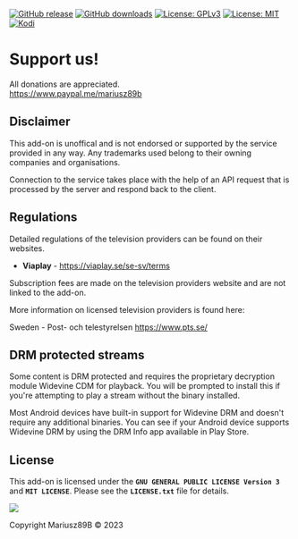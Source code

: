 [![GitHub release](https://img.shields.io/github/v/release/Mariusz89B/plugin.video.viaplay.svg)](https://github.com/Mariusz89B/plugin.video.viaplay/releases)
[![GitHub downloads](https://img.shields.io/github/downloads/Mariusz89B/plugin.video.viaplay/total.svg)](https://github.com/Mariusz89B/plugin.video.viaplay)
[![License: GPLv3](https://img.shields.io/badge/license-GPLv3-red.svg)](https://www.gnu.org/licenses/gpl-3.0.html)
[![License: MIT](https://img.shields.io/badge/license-MIT-brightgreen.svg)](https://opensource.org/licenses/MIT)
[![Kodi](https://img.shields.io/badge/platform-Kodi-lightgrey.svg)](https://kodi.tv/)

# Support us!

All donations are appreciated.<br>
https://www.paypal.me/mariusz89b


## Disclaimer

This add-on is unoffical and is not endorsed or supported by the service provided in any way. 
Any trademarks used belong to their owning companies and organisations. 

Connection to the service takes place with the help of an API request that is processed by the server and respond back to the client.

## Regulations

Detailed regulations of the television providers can be found on their websites.

* **Viaplay** - https://viaplay.se/se-sv/terms



Subscription fees are made on the television providers website and are not linked to the add-on.

More information on licensed television providers is found here:

Sweden - Post- och telestyrelsen
https://www.pts.se/


## DRM protected streams

Some content is DRM protected and requires the proprietary decryption module 
Widevine CDM for playback. You will be prompted to install this if you're attempting to
play a stream without the binary installed.

Most Android devices have built-in support for Widevine DRM and doesn't require 
any additional binaries. You can see if your Android device supports Widevine DRM by 
using the DRM Info app available in Play Store.


## License

This add-on is licensed under the **`GNU GENERAL PUBLIC LICENSE Version 3`** and **`MIT LICENSE`**. 
Please see the **`LICENSE.txt`** file for details.

![](https://github.com/Mariusz89B/plugin.video.viaplay/blob/main/resources/fanart.jpg?raw=true)

Copyright Mariusz89B © 2023
